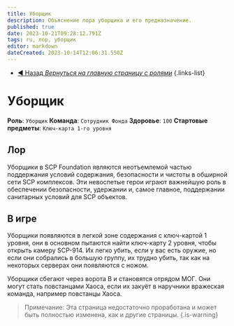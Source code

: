 ```yaml
---
title: Уборщик
description: Объяснение лора уборщика и его предназначение.
published: true
date: 2023-10-21T09:28:12.791Z
tags: ru, лор, уборщик
editor: markdown
dateCreated: 2023-10-14T12:06:31.550Z
---
```


- [:arrow_backward: Назад *Вернуться на главную страницу с ролями*](/ru/game/jobs)
{.links-list}
# Уборщик
**Роль**: `Уборщик`
**Команда**: `Сотрудник Фонда`
**Здоровье**: `100`
**Стартовые предметы**: `Ключ-карта 1-го уровня`
## Лор
Уборщики в SCP Foundation являются неотъемлемой частью поддержания условий содержания, безопасности и чистоты в обширной сети SCP комплексов. Эти невоспетые герои играют важнейшую роль в обеспечении безопасности, удержании и, самое главное, поддержании санитарных условий для SCP объектов.

## В игре
Уборщики появляются в легкой зоне содержания с ключ-картой 1 уровня, они в основном пытаются найти ключ-карту 2 уровня, чтобы открыть камеру SCP-914. Их легко убить, если у вас есть оружие, но если они собрались в большую группу, их трудно убить, так как на некоторых серверах они появляются с ножом.

Уборщики сбегают через ворота B и становятся отрядом МОГ. Они могут стать повстанцами Хаоса, если их закуёт в наручники вражеская команда, например повстанцы Хаоса.


> Примечание: Эта страница недостаточно проработана и может быть полностью изменена, как и другие страницы.
{.is-warning}